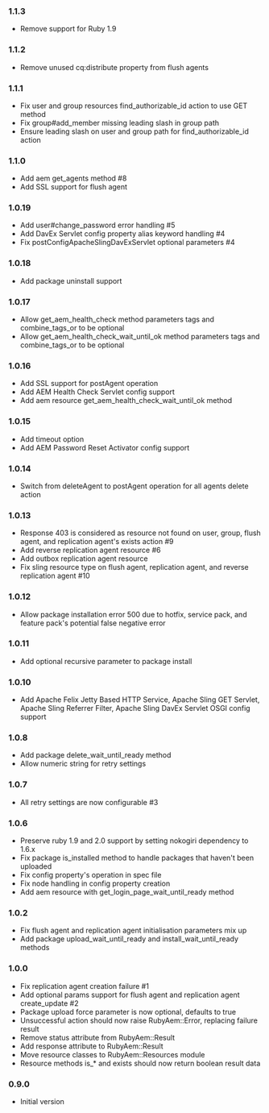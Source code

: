 ### 1.1.3
* Remove support for Ruby 1.9

### 1.1.2
* Remove unused cq:distribute property from flush agents

### 1.1.1
* Fix user and group resources find_authorizable_id action to use GET method
* Fix group#add_member missing leading slash in group path
* Ensure leading slash on user and group path for find_authorizable_id action

### 1.1.0
* Add aem get_agents method #8
* Add SSL support for flush agent

### 1.0.19
* Add user#change_password error handling #5
* Add DavEx Servlet config property alias keyword handling #4
* Fix postConfigApacheSlingDavExServlet optional parameters #4

### 1.0.18
* Add package uninstall support

### 1.0.17
* Allow get_aem_health_check method parameters tags and combine_tags_or  to be optional
* Allow get_aem_health_check_wait_until_ok method parameters tags and combine_tags_or to be optional

### 1.0.16
* Add SSL support for postAgent operation
* Add AEM Health Check Servlet config support
* Add aem resource get_aem_health_check_wait_until_ok method

### 1.0.15
* Add timeout option
* Add AEM Password Reset Activator config support

### 1.0.14
* Switch from deleteAgent to postAgent operation for all agents delete action

### 1.0.13
* Response 403 is considered as resource not found on user, group, flush agent, and replication agent's exists action #9
* Add reverse replication agent resource #6
* Add outbox replication agent resource
* Fix sling resource type on flush agent, replication agent, and reverse replication agent #10

### 1.0.12
* Allow package installation error 500 due to hotfix, service pack, and feature pack's potential false negative error

### 1.0.11
* Add optional recursive parameter to package install

### 1.0.10
* Add Apache Felix Jetty Based HTTP Service, Apache Sling GET Servlet, Apache Sling Referrer Filter, Apache Sling DavEx Servlet OSGI config support

### 1.0.8
* Add package delete_wait_until_ready method
* Allow numeric string for retry settings

### 1.0.7
* All retry settings are now configurable #3

### 1.0.6
* Preserve ruby 1.9 and 2.0 support by setting nokogiri dependency to 1.6.x
* Fix package is_installed method to handle packages that haven't been uploaded
* Fix config property's operation in spec file
* Fix node handling in config property creation
* Add aem resource with get_login_page_wait_until_ready method

### 1.0.2
* Fix flush agent and replication agent initialisation parameters mix up
* Add package upload_wait_until_ready and install_wait_until_ready methods

### 1.0.0
* Fix replication agent creation failure #1
* Add optional params support for flush agent and replication agent create_update #2
* Package upload force parameter is now optional, defaults to true
* Unsuccessful action should now raise RubyAem::Error, replacing failure result
* Remove status attribute from RubyAem::Result
* Add response attribute to RubyAem::Result
* Move resource classes to RubyAem::Resources module
* Resource methods is_* and exists should now return boolean result data

### 0.9.0
* Initial version

